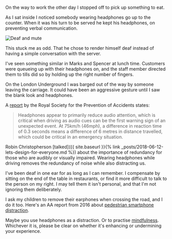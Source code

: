 On the way to work the other day I stopped off to pick up something to eat.

As I sat inside I noticed somebody wearing headphones go up to the counter. When it was his turn to be served he kept his headphones, on preventing verbal communication.

![Deaf and mute]({{site.url}}/assets/headphones.png)

This stuck me as odd. That he chose to render himself deaf instead of having a simple conversation with the server.

I've seen something similar in Marks and Spencer at lunch time. Customers were queueing up with their headphones on, and the staff member directed them to tills did so by holding up the right number of fingers.

On the London Underground I was barged out of the way by someone leaving the carriage. It could have been an aggressive gesture until I saw the blank look and headphones.

A [report](https://www.rospa.com/rospaweb/docs/advice-services/road-safety/drivers/headphones-as-a-driver-distraction.pdf) by the Royal Society for the Prevention of Accidents states:
> Headphones appear to primarily reduce audio attention, which is critical when driving as audio
cues can be the first warning sign of an unexpected event. At 75km/h (46mph), a difference in reaction time of
0.3 seconds means a difference of 6 metres in distance travelled, which could be critical in an emergency
situation. 

Robin Christopherson [talked]({{ site.baseurl }}{% link _posts/2018-06-12-lets-design-for-everyone.md %}) about the importance of redundancy for those who are audibly or visually impaired. Wearing headphones while driving removes the redundancy of noise while also distracting us.

I've been deaf in one ear for as long as I can remember. I compensate by sitting on the end of the table in restaurants, or find it more difficult to talk to the person on my right. I may tell them it isn't personal, and that I'm not ignoring them deliberately.

I ask my children to remove their earphones when crossing the road, and I do it too. Here's an AA report from 2016 about [pedestrian smartphone distraction](https://www.theaa.com/newsroom/aa-news-2016/pedestrian-smart-phone-distraction.html).

Maybe you use headphones as a distraction. Or to practise [mindfulness](https://www.nytimes.com/2015/12/24/fashion/headphones-now-playing-nothing.html). Whichever it is, please be clear on whether it's enhancing or undermining your experience.
